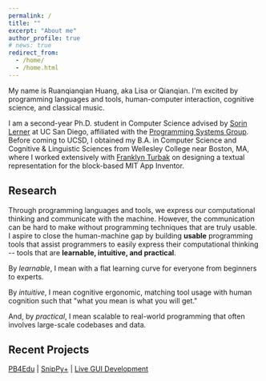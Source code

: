 ```yaml
---
permalink: /
title: ""
excerpt: "About me"
author_profile: true
# news: true
redirect_from: 
  - /home/
  - /home.html
---
```

My name is Ruanqianqian Huang, aka Lisa or Qianqian. I'm excited by programming languages and tools, human-computer interaction, cognitive science, and classical music.

I am a second-year Ph.D. student in Computer Science advised by [Sorin Lerner](http://cseweb.ucsd.edu/~lerner/) at UC San Diego, affiliated with the [Programming Systems Group](http://cseweb.ucsd.edu/groups/progsys/). Before coming to UCSD, I obtained my B.A. in Computer Science and Cognitive & Linguistic Sciences from Wellesley College near Boston, MA, where I worked extensively with [Franklyn Turbak](https://cs.wellesley.edu/~fturbak/) on designing a textual representation for the block-based MIT App Inventor.
<!-- My academic interests lie in the intersection of programming languages and human-computer interaction, include programming language design, error reporting and handling, and human-(programming) language interaction. -->
<!-- Through programming tools that are user-friendly and accessible, I aspire to lower the boundaries to learning computer science and programming for everyone. -->

Research
------
Through programming languages and tools, we express our computational thinking and communicate with the machine. However, the communication can be hard to make without programming techniques that are truly usable.
I aspire to close the human-machine gap by building **usable** programming tools that assist programmers to easily express their computational thinking -- tools that are **learnable, intuitive, and practical**.

By _learnable_, I mean with a flat learning curve for everyone from beginners to experts.

By _intuitive_, I mean cognitive ergonomic, matching tool usage with human cognition such that "what you mean is what you will get."

And, by _practical_, I mean scalable to real-world programming that often involves large-scale codebases and data.

Recent Projects
------
[PB4Edu](/projects/) | [SnipPy+](/projects/) | [Live GUI Development](/projects/)

<!-- Recent Publications [Full List of Publications]()
======
1. **Ruanqianqian Huang**, Kasra Ferdowsifard, Ana Selvaraj, Adalbert Gerald Soosai Raj, Sorin Lerner. Investigating the Impact of Using a Live Programming Environment in a CS1 Course. _In preparation._
2. **Ruanqianqian Huang**. 2020. _The Design and Implementation of Venbrace, a Text Language for App Inventor._ Bachelor’s thesis. Wellesley College.
3. **Ruanqianqian Huang** and Franklyn Turbak. 2019. A Design for Bidirectional Conversion between Blocks and Text for App Inventor. In _2019 IEEE Blocks and BeyondWorkshop (B&B)_, Memphis, TN, USA, 2019, pp. 87-89. -->



<!-- My interests include but are not limited to:
- Programming languages
- Human-Computer Interaction
- Software engineering
- Cognitive Science
- Languages
- Music: Classical, Jazz, and Rock
- Historical Fiction
- Classic Movies
- K-Drama
- Cooking
- Weight Training
- Figure Skating -->

<!-- News
======
* Aug 1, 2020: I started my PhD Program at UCSD in the [ProgSys Group](http://cseweb.ucsd.edu/groups/progsys/).
* May 31, 2020: I graduated from Wellesley College with Summa Cum Laude.
* May 28, 2020: I received the Academic Achievement Award in Computer Science from the Dept. of Computer Science at Wellesley College.
* May 19, 2020: I defended my undergraduate thesis and received Honors in Computer Science. -->